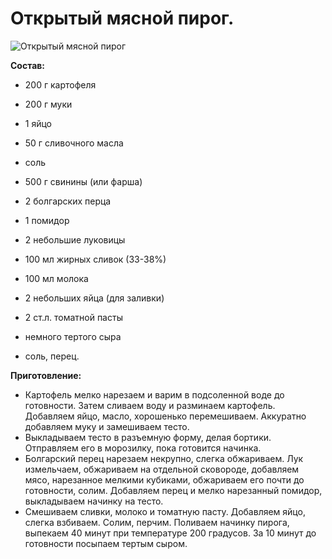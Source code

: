 # Открытый мясной пирог.
![Открытый мясной пирог](/images/Kulinar/Vipechka/open_pirog_myaso.jpg 'Открытый мясной пирог')

**Состав:**

- 200 г картофеля
- 200 г муки
- 1 яйцо
- 50 г сливочного масла
- соль

- 500 г свинины (или фарша)
- 2 болгарских перца
- 1 помидор
- 2 небольшие луковицы
- 100 мл жирных сливок (33-38%)
- 100 мл молока
- 2 небольших яйца (для заливки)
- 2 ст.л. томатной пасты
- немного тертого сыра
- соль, перец.

**Приготовление:**

- Картофель мелко нарезаем и варим в подсоленной воде до готовности. Затем сливаем воду и разминаем картофель. Добавляем яйцо, масло, хорошенько перемешиваем. Аккуратно добавляем муку и замешиваем тесто.
- Выкладываем тесто в разъемную форму, делая бортики. Отправляем его в морозилку, пока готовится начинка.
- Болгарский перец нарезаем некрупно, слегка обжариваем. Лук измельчаем, обжариваем на отдельной сковороде, добавляем мясо, нарезанное мелкими кубиками, обжариваем его почти до готовности, солим. Добавляем перец и мелко нарезанный помидор, выкладываем начинку на тесто.
- Смешиваем сливки, молоко и томатную пасту. Добавляем яйцо, слегка взбиваем. Солим, перчим. Поливаем начинку пирога, выпекаем 40 минут при температуре 200 градусов. За 10 минут до готовности посыпаем тертым сыром.
